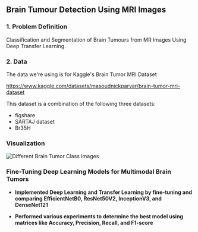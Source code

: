 ## Brain Tumour Detection Using MRI Images

### 1. Problem Definition

Classification and Segmentation of Brain Tumours from MR Images Using Deep Transfer Learning.

### 2. Data

The data we're using is for Kaggle's Brain Tumor MRI Dataset

https://www.kaggle.com/datasets/masoudnickparvar/brain-tumor-mri-dataset

This dataset is a combination of the following three datasets:
- figshare
- SARTAJ dataset
- Br35H

### Visualization

![Different Brain Tumor Class Images](https://github.com/AyushSrivastava27/Brain-Tumor-Segmentation/assets/98225930/74a65599-f9cd-4a40-ab35-fd9eff9433cd)


### Fine-Tuning Deep Learning Models for Multimodal Brain Tumors

- **Implemented Deep Learning and Transfer Learning by fine-tuning and comparing EfficientNetB0, ResNet50V2, InceptionV3,
and DenseNet121**

- **Performed various experiments to determine the best model using matrices like Accuracy, Precision, Recall, and F1-score**


